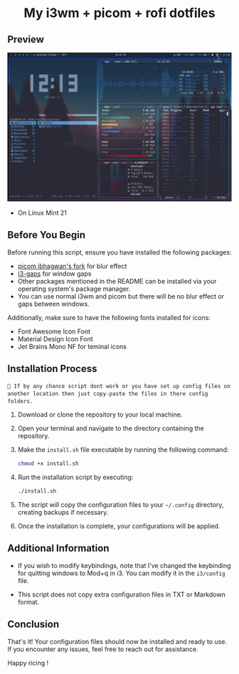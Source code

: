 <h1 align="center">My i3wm + picom + rofi dotfiles</h1>

## Preview

<img src='./sample-image.png'>

- On Linux Mint 21

## Before You Begin

Before running this script, ensure you have installed the following packages:

- [picom ibhagwan's fork](https://github.com/ibhagwan/picom-ibhagwan-git) for blur effect
- [i3-gaps](https://github.com/Airblader/i3) for window gaps
- Other packages mentioned in the README can be installed via your operating system's package manager.
- You can use normal i3wm and picom but there will be no blur effect or gaps between windows.

Additionally, make sure to have the following fonts installed for icons:

- Font Awesome Icon Font
- Material Design Icon Font
- Jet Brains Mono NF for teminal icons

## Installation Process

`🛑 If by any chance script dont work or you have set up config files on another location then just copy-paste the files in there config folders.`

1. Download or clone the repository to your local machine.

2. Open your terminal and navigate to the directory containing the repository.

3. Make the `install.sh` file executable by running the following command:

   ```bash
   chmod +x install.sh
   ```

4. Run the installation script by executing:

   ```bash
   ./install.sh
   ```

5. The script will copy the configuration files to your `~/.config` directory, creating backups if necessary.

6. Once the installation is complete, your configurations will be applied.

## Additional Information

- If you wish to modify keybindings, note that I've changed the keybinding for quitting windows to Mod+q in i3. You can modify it in the `i3/config` file.

- This script does not copy extra configuration files in TXT or Markdown format.

## Conclusion

That's it! Your configuration files should now be installed and ready to use. If you encounter any issues, feel free to reach out for assistance.

Happy ricing !
